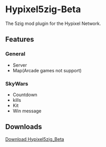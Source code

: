 # Hypixel5zig-Beta
The 5zig mod plugin for the Hypixel Network.
## Features
### General
- Server
- Map(Arcade games not support)
### SkyWars
- Countdown
- kills
- Kit
- Win message
## Downloads
[Download Hypixel5zig_Beta](https://github.com/SuikaWars/Hypixel5zig-Beta/releases/)
